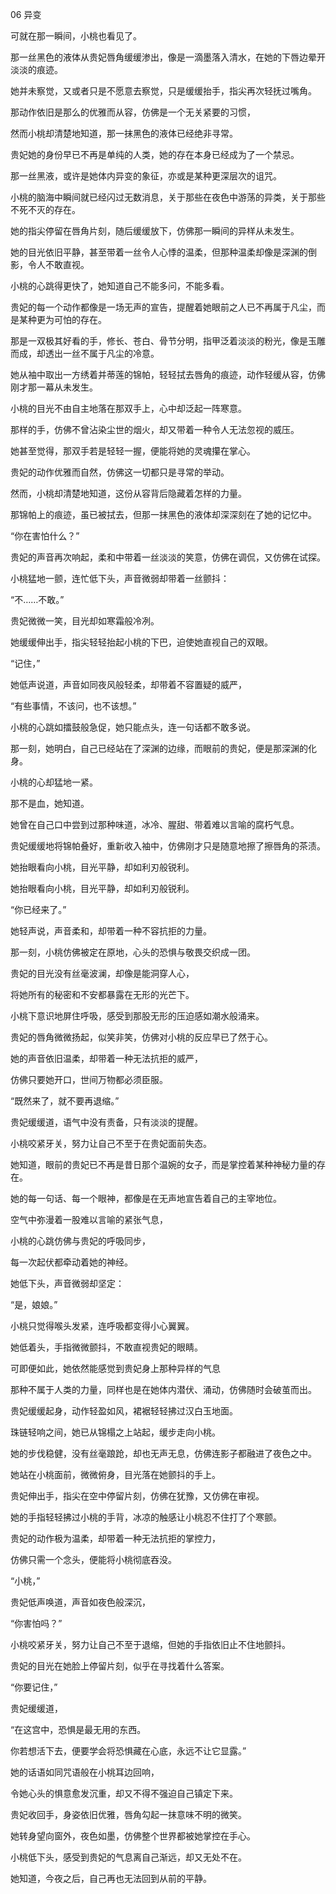 06 异变

可就在那一瞬间，小桃也看见了。

那一丝黑色的液体从贵妃唇角缓缓渗出，像是一滴墨落入清水，在她的下唇边晕开淡淡的痕迹。

她并未察觉，又或者只是不愿意去察觉，只是缓缓抬手，指尖再次轻抚过嘴角。

那动作依旧是那么的优雅而从容，仿佛是一个无关紧要的习惯，

然而小桃却清楚地知道，那一抹黑色的液体已经绝非寻常。

贵妃她的身份早已不再是单纯的人类，她的存在本身已经成为了一个禁忌。

那一丝黑液，或许是她体内异变的象征，亦或是某种更深层次的诅咒。

小桃的脑海中瞬间就已经闪过无数消息，关于那些在夜色中游荡的异类，关于那些不死不灭的存在。

她的指尖停留在唇角片刻，随后缓缓放下，仿佛那一瞬间的异样从未发生。

她的目光依旧平静，甚至带着一丝令人心悸的温柔，但那种温柔却像是深渊的倒影，令人不敢直视。

小桃的心跳得更快了，她知道自己不能多问，不能多看。

贵妃的每一个动作都像是一场无声的宣告，提醒着她眼前之人已不再属于凡尘，而是某种更为可怕的存在。

那是一双极其好看的手，修长、苍白、骨节分明，指甲泛着淡淡的粉光，像是玉雕而成，却透出一丝不属于凡尘的冷意。

她从袖中取出一方绣着并蒂莲的锦帕，轻轻拭去唇角的痕迹，动作轻缓从容，仿佛刚才那一幕从未发生。

小桃的目光不由自主地落在那双手上，心中却泛起一阵寒意。

那样的手，仿佛不曾沾染尘世的烟火，却又带着一种令人无法忽视的威压。

她甚至觉得，那双手若是轻轻一握，便能将她的灵魂攥在掌心。

贵妃的动作优雅而自然，仿佛这一切都只是寻常的举动。

然而，小桃却清楚地知道，这份从容背后隐藏着怎样的力量。

那锦帕上的痕迹，虽已被拭去，但那一抹黑色的液体却深深刻在了她的记忆中。

“你在害怕什么？”

贵妃的声音再次响起，柔和中带着一丝淡淡的笑意，仿佛在调侃，又仿佛在试探。

小桃猛地一颤，连忙低下头，声音微弱却带着一丝颤抖：

“不……不敢。”

贵妃微微一笑，目光却如寒霜般冷冽。

她缓缓伸出手，指尖轻轻抬起小桃的下巴，迫使她直视自己的双眼。

“记住，”

她低声说道，声音如同夜风般轻柔，却带着不容置疑的威严，

“有些事情，不该问，也不该想。”

小桃的心跳如擂鼓般急促，她只能点头，连一句话都不敢多说。

那一刻，她明白，自己已经站在了深渊的边缘，而眼前的贵妃，便是那深渊的化身。

小桃的心却猛地一紧。

那不是血，她知道。

她曾在自己口中尝到过那种味道，冰冷、腥甜、带着难以言喻的腐朽气息。

贵妃缓缓地将锦帕叠好，重新收入袖中，仿佛刚才只是随意地擦了擦唇角的茶渍。

她抬眼看向小桃，目光平静，却如利刃般锐利。

她抬眼看向小桃，目光平静，却如利刃般锐利。

“你已经来了。”

她轻声说，声音柔和，却带着一种不容抗拒的力量。

那一刻，小桃仿佛被定在原地，心头的恐惧与敬畏交织成一团。

贵妃的目光没有丝毫波澜，却像是能洞穿人心，

将她所有的秘密和不安都暴露在无形的光芒下。

小桃下意识地屏住呼吸，感受到那股无形的压迫感如潮水般涌来。

贵妃的唇角微微扬起，似笑非笑，仿佛对小桃的反应早已了然于心。

她的声音依旧温柔，却带着一种无法抗拒的威严，

仿佛只要她开口，世间万物都必须臣服。

“既然来了，就不要再退缩。”

贵妃缓缓道，语气中没有责备，只有淡淡的提醒。

小桃咬紧牙关，努力让自己不至于在贵妃面前失态。

她知道，眼前的贵妃已不再是昔日那个温婉的女子，而是掌控着某种神秘力量的存在。

她的每一句话、每一个眼神，都像是在无声地宣告着自己的主宰地位。

空气中弥漫着一股难以言喻的紧张气息，

小桃的心跳仿佛与贵妃的呼吸同步，

每一次起伏都牵动着她的神经。

她低下头，声音微弱却坚定：

“是，娘娘。”

小桃只觉得喉头发紧，连呼吸都变得小心翼翼。

她低着头，手指微微颤抖，不敢直视贵妃的眼睛。

可即便如此，她依然能感觉到贵妃身上那种异样的气息

那种不属于人类的力量，同样也是在她体内潜伏、涌动，仿佛随时会破茧而出。

贵妃缓缓起身，动作轻盈如风，裙裾轻轻拂过汉白玉地面。

珠链轻响之间，她已从锦榻之上站起，缓步走向小桃。

她的步伐稳健，没有丝毫踉跄，却也无声无息，仿佛连影子都融进了夜色之中。

她站在小桃面前，微微俯身，目光落在她颤抖的手上。

贵妃伸出手，指尖在空中停留片刻，仿佛在犹豫，又仿佛在审视。

她的手指轻轻拂过小桃的手背，冰凉的触感让小桃忍不住打了个寒颤。

贵妃的动作极为温柔，却带着一种无法抗拒的掌控力，

仿佛只需一个念头，便能将小桃彻底吞没。

“小桃，”

贵妃低声唤道，声音如夜色般深沉，

“你害怕吗？”

小桃咬紧牙关，努力让自己不至于退缩，但她的手指依旧止不住地颤抖。

贵妃的目光在她脸上停留片刻，似乎在寻找着什么答案。

“你要记住，”

贵妃缓缓道，

“在这宫中，恐惧是最无用的东西。

你若想活下去，便要学会将恐惧藏在心底，永远不让它显露。”

她的话语如同咒语般在小桃耳边回响，

令她心头的惧意愈发沉重，却又不得不强迫自己镇定下来。

贵妃收回手，身姿依旧优雅，唇角勾起一抹意味不明的微笑。

她转身望向窗外，夜色如墨，仿佛整个世界都被她掌控在手心。

小桃低下头，感受到贵妃的气息离自己渐远，却又无处不在。

她知道，今夜之后，自己再也无法回到从前的平静。


